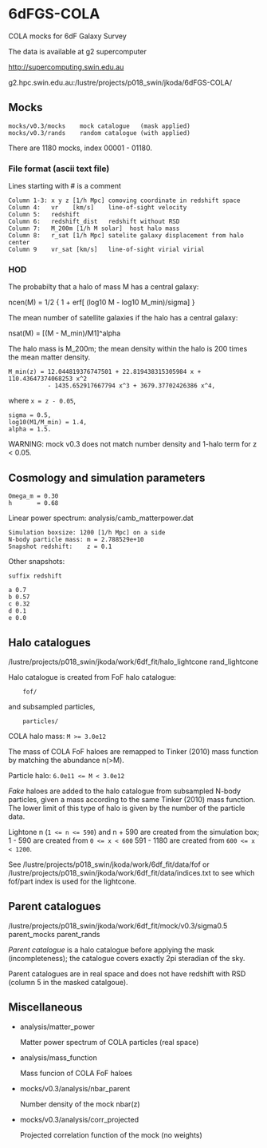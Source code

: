 6dFGS-COLA
==========

COLA mocks for 6dF Galaxy Survey

The data is available at g2 supercomputer

http://supercomputing.swin.edu.au

g2.hpc.swin.edu.au:/lustre/projects/p018_swin/jkoda/6dFGS-COLA/


## Mocks

```
mocks/v0.3/mocks    mock catalogue   (mask applied)
mocks/v0.3/rands    random catalogue (with applied)
```

There are 1180 mocks, index  00001 - 01180.


### File format (ascii text file)

Lines starting with # is a comment

```
Column 1-3: x y z [1/h Mpc] comoving coordinate in redshift space
Column 4:   vr    [km/s]    line-of-sight velocity
Column 5:   redshift
Column 6:   redshift_dist   redshift without RSD
Column 7:   M_200m [1/h M solar]  host halo mass
Column 8:   r_sat [1/h Mpc] satelite galaxy displacement from halo center
Column 9    vr_sat [km/s]   line-of-sight virial virial
```

### HOD

The probabilty that a halo of mass M has a central galaxy:

ncen(M) = 1/2 { 1 + erf[ (log10 M - log10 M_min)/sigma] }

The mean number of satellite galaxies if the halo has a central galaxy:

nsat(M) = [(M - M_min)/M1]^alpha

The halo mass is M_200m; the mean density within the halo is 200 times
the mean matter density.

```
M_min(z) = 12.044819376747501 + 22.819438315305984 x +  110.43647374068253 x^2
           - 1435.652917667794 x^3 + 3679.37702426386 x^4,
```

where `x = z - 0.05`,

```
sigma = 0.5,
log10(M1/M_min) = 1.4,
alpha = 1.5.
```

WARNING: mock v0.3 does not match number density and 1-halo term for z < 0.05.


## Cosmology and simulation parameters

```
Omega_m = 0.30
h       = 0.68
```

Linear power spectrum: analysis/camb_matterpower.dat

```
Simulation boxsize: 1200 [1/h Mpc] on a side
N-body particle mass: m = 2.788529e+10
Snapshot redshift:    z = 0.1
```

Other snapshots:

```
suffix redshift

a 0.7
b 0.57
c 0.32
d 0.1
e 0.0
```


## Halo catalogues

/lustre/projects/p018_swin/jkoda/work/6df_fit/halo_lightcone rand_lightcone

Halo catalogue is created from FoF halo catalogue:
```
    fof/
```
and subsampled particles,
```
    particles/
```

COLA halo mass: `M >= 3.0e12`

The mass of COLA FoF haloes are remapped to Tinker (2010) mass
function by matching the abundance n(>M).

Particle halo:  `6.0e11 <= M < 3.0e12`

*Fake* haloes are added to the halo catalogue from subsampled N-body
particles, given a mass according to the same Tinker (2010) mass
function. The lower limit of this type of halo is given by the number
of the particle data.

Lightone n (`1 <= n <= 590`) and n + 590 are created from the simulation
box;
1   -  590 are created from `0 <= x < 600`
591 - 1180 are created from `600 <= x < 1200`.

See
/lustre/projects/p018_swin/jkoda/work/6df_fit/data/fof
or
/lustre/projects/p018_swin/jkoda/work/6df_fit/data/indices.txt
to see which fof/part index is used for the lightcone.


## Parent catalogues

/lustre/projects/p018_swin/jkoda/work/6df_fit/mock/v0.3/sigma0.5
parent_mocks
parent_rands

*Parent catalogue* is a halo catalogue before applying the mask
 (incompleteness); the catalogue covers exactly 2pi steradian of the
 sky.

Parent catalogues are in real space and does not have redshift with RSD
(column 5 in the masked catalgoue).


## Miscellaneous

- analysis/matter_power

    Matter power spectrum of COLA particles (real space)

- analysis/mass_function

    Mass funcion of COLA FoF haloes

- mocks/v0.3/analysis/nbar_parent

    Number density of the mock nbar(z)

- mocks/v0.3/analysis/corr_projected

    Projected correlation function of the mock (no weights)
